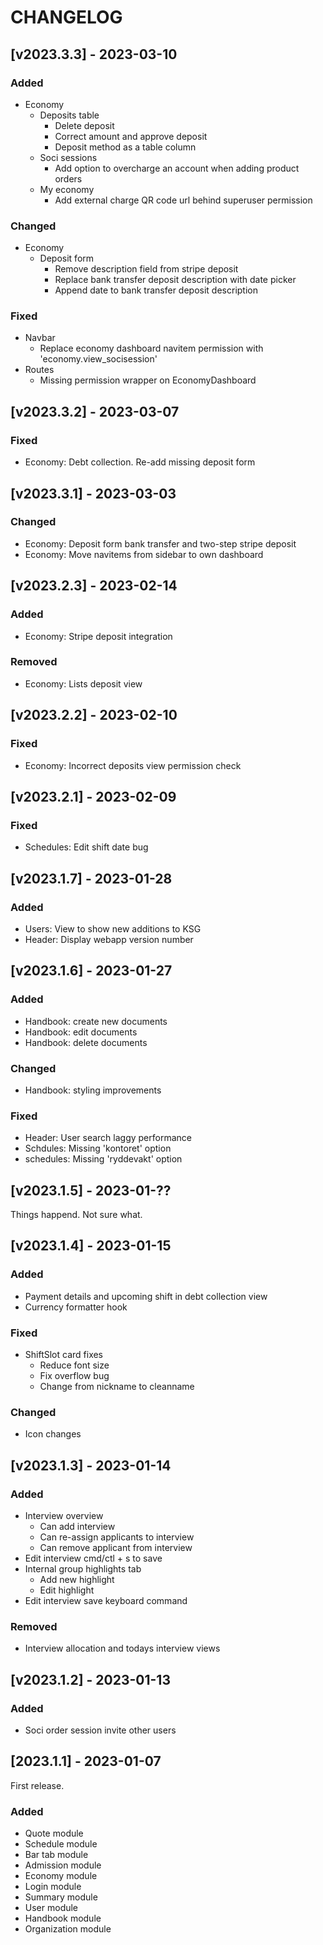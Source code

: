 # CHANGELOG

## [v2023.3.3] - 2023-03-10

### Added

- Economy
  - Deposits table
    - Delete deposit
    - Correct amount and approve deposit
    - Deposit method as a table column
  - Soci sessions
    - Add option to overcharge an account when adding product orders
  - My economy
    - Add external charge QR code url behind superuser permission

### Changed

- Economy
  - Deposit form
    - Remove description field from stripe deposit
    - Replace bank transfer deposit description with date picker
    - Append date to bank transfer deposit description

### Fixed

- Navbar
  - Replace economy dashboard navitem permission with 'economy.view_socisession'
- Routes
  - Missing permission wrapper on EconomyDashboard

## [v2023.3.2] - 2023-03-07

### Fixed

- Economy: Debt collection. Re-add missing deposit form

## [v2023.3.1] - 2023-03-03

### Changed

- Economy: Deposit form bank transfer and two-step stripe deposit
- Economy: Move navitems from sidebar to own dashboard

## [v2023.2.3] - 2023-02-14

### Added

- Economy: Stripe deposit integration

### Removed

- Economy: Lists deposit view

## [v2023.2.2] - 2023-02-10

### Fixed

- Economy: Incorrect deposits view permission check

## [v2023.2.1] - 2023-02-09

### Fixed

- Schedules: Edit shift date bug

## [v2023.1.7] - 2023-01-28

### Added

- Users: View to show new additions to KSG
- Header: Display webapp version number

## [v2023.1.6] - 2023-01-27

### Added

- Handbook: create new documents
- Handbook: edit documents
- Handbook: delete documents

### Changed

- Handbook: styling improvements

### Fixed

- Header: User search laggy performance
- Schdules: Missing 'kontoret' option
- schedules: Missing 'ryddevakt' option

## [v2023.1.5] - 2023-01-??

Things happend. Not sure what.

## [v2023.1.4] - 2023-01-15

### Added

- Payment details and upcoming shift in debt collection view
- Currency formatter hook

### Fixed

- ShiftSlot card fixes
  - Reduce font size
  - Fix overflow bug
  - Change from nickname to cleanname

### Changed

- Icon changes

## [v2023.1.3] - 2023-01-14

### Added

- Interview overview
  - Can add interview
  - Can re-assign applicants to interview
  - Can remove applicant from interview
- Edit interview cmd/ctl + s to save
- Internal group highlights tab
  - Add new highlight
  - Edit highlight
- Edit interview save keyboard command

### Removed

- Interview allocation and todays interview views

## [v2023.1.2] - 2023-01-13

### Added

- Soci order session invite other users

## [2023.1.1] - 2023-01-07

First release.

### Added

- Quote module
- Schedule module
- Bar tab module
- Admission module
- Economy module
- Login module
- Summary module
- User module
- Handbook module
- Organization module
